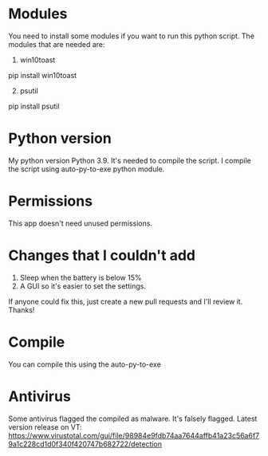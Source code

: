 # Modules
You need to install some modules if you want to run this python script. The modules that are needed are:
1. win10toast
 
pip install win10toast

2. psutil

pip install psutil

# Python version
My python version Python 3.9. It's needed to compile the script. I compile the script using auto-py-to-exe python module.
# Permissions
This app doesn't need unused permissions.
# Changes that I couldn't add
1. Sleep when the battery is below 15%
2. A GUI so it's easier to set the settings.

If anyone could fix this, just create a new pull requests and I'll review it. Thanks!
# Compile
You can compile this using the auto-py-to-exe

# Antivirus
Some antivirus flagged the compiled as malware. It's falsely flagged.
Latest version release on VT: https://www.virustotal.com/gui/file/98984e9fdb74aa7644affb41a23c56a6f79a1c228cd1d0f340f420747b682722/detection

